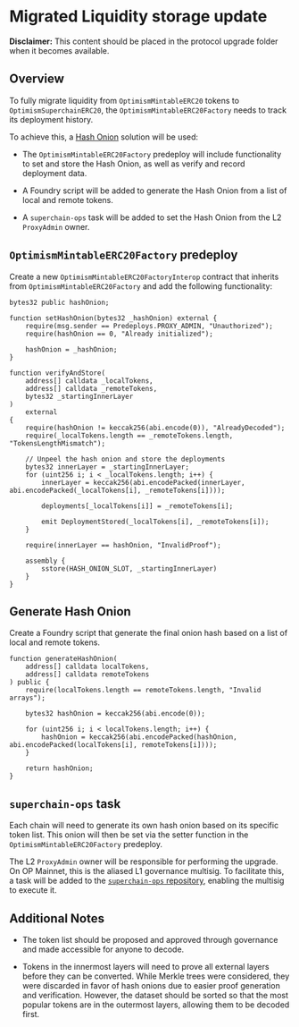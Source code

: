 # Migrated Liquidity storage update

**Disclaimer:** This content should be placed in the protocol upgrade folder when it becomes available.

## Overview

To fully migrate liquidity from `OptimismMintableERC20` tokens to `OptimismSuperchainERC20`, the `OptimismMintableERC20Factory` needs to track its deployment history.

To achieve this, a [Hash Onion](https://github.com/ethereum-optimism/design-docs/blob/main/protocol/superchain-erc20/storage-upgrade.md#2-hash-onion) solution will be used:

- The `OptimismMintableERC20Factory` predeploy will include functionality to set and store the Hash Onion, as well as verify and record deployment data.

- A Foundry script will be added to generate the Hash Onion from a list of local and remote tokens.

- A `superchain-ops` task will be added to set the Hash Onion from the L2 `ProxyAdmin` owner.

## `OptimismMintableERC20Factory` predeploy

Create a new `OptimismMintableERC20FactoryInterop` contract that inherits from `OptimismMintableERC20Factory` and add the following functionality:

```solidity
bytes32 public hashOnion;

function setHashOnion(bytes32 _hashOnion) external {
    require(msg.sender == Predeploys.PROXY_ADMIN, "Unauthorized");
    require(hashOnion == 0, "Already initialized");

    hashOnion = _hashOnion;
}

function verifyAndStore(
    address[] calldata _localTokens,
    address[] calldata _remoteTokens,
    bytes32 _startingInnerLayer
)
    external
{
    require(hashOnion != keccak256(abi.encode(0)), "AlreadyDecoded");
    require(_localTokens.length == _remoteTokens.length, "TokensLengthMismatch");

    // Unpeel the hash onion and store the deployments
    bytes32 innerLayer = _startingInnerLayer;
    for (uint256 i; i < _localTokens.length; i++) {
        innerLayer = keccak256(abi.encodePacked(innerLayer, abi.encodePacked(_localTokens[i], _remoteTokens[i])));

        deployments[_localTokens[i]] = _remoteTokens[i];

        emit DeploymentStored(_localTokens[i], _remoteTokens[i]);
    }

    require(innerLayer == hashOnion, "InvalidProof");

    assembly {
        sstore(HASH_ONION_SLOT, _startingInnerLayer)
    }
}
```

## Generate Hash Onion

Create a Foundry script that generate the final onion hash based on a list of local and remote tokens.

```solidity
function generateHashOnion(
    address[] calldata localTokens,
    address[] calldata remoteTokens
) public {
    require(localTokens.length == remoteTokens.length, "Invalid arrays");

    bytes32 hashOnion = keccak256(abi.encode(0));

    for (uint256 i; i < localTokens.length; i++) {
        hashOnion = keccak256(abi.encodePacked(hashOnion, abi.encodePacked(localTokens[i], remoteTokens[i])));
    }

    return hashOnion;
}
```

## `superchain-ops` task

Each chain will need to generate its own hash onion based on its specific token list. This onion will then be set via the setter function in the `OptimismMintableERC20Factory` predeploy.

The L2 `ProxyAdmin` owner will be responsible for performing the upgrade. On OP Mainnet, this is the aliased L1 governance multisig. To facilitate this, a task will be added to the [`superchain-ops` repository](https://github.com/ethereum-optimism/superchain-ops), enabling the multisig to execute it.

## Additional Notes

- The token list should be proposed and approved through governance and made accessible for anyone to decode.

- Tokens in the innermost layers will need to prove all external layers before they can be converted. While Merkle trees were considered, they were discarded in favor of hash onions due to easier proof generation and verification. However, the dataset should be sorted so that the most popular tokens are in the outermost layers, allowing them to be decoded first.
